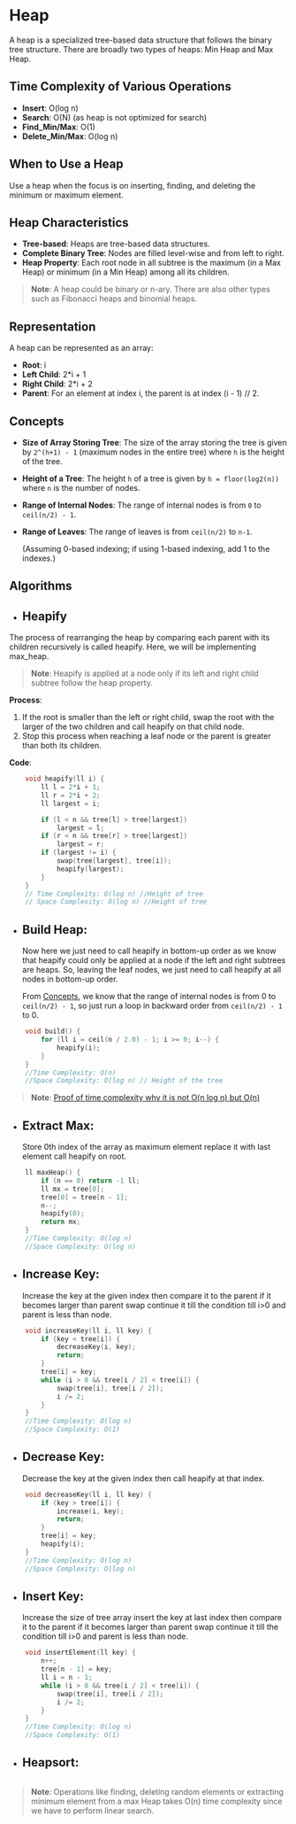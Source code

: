# Heap

A heap is a specialized tree-based data structure that follows the binary tree structure. There are broadly two types of heaps: Min Heap and Max Heap.

## Time Complexity of Various Operations

- **Insert**: O(log n)
- **Search**: O(N) (as heap is not optimized for search)
- **Find_Min/Max**: O(1)
- **Delete_Min/Max**: O(log n)

## When to Use a Heap

Use a heap when the focus is on inserting, finding, and deleting the minimum or maximum element.

## Heap Characteristics

- **Tree-based**: Heaps are tree-based data structures.
- **Complete Binary Tree**: Nodes are filled level-wise and from left to right.
- **Heap Property**: Each root node in all subtree is the maximum (in a Max Heap) or minimum (in a Min Heap) among all its children.

> **Note**: A heap could be binary or n-ary. There are also other types such as Fibonacci heaps and binomial heaps.

## Representation

A heap can be represented as an array:

- **Root**: i
- **Left Child**: 2\*i + 1
- **Right Child**: 2\*i + 2
- **Parent**: For an element at index i, the parent is at index (i - 1) // 2.

## Concepts

- **Size of Array Storing Tree**: The size of the array storing the tree is given by `2^(h+1) - 1` (maximum nodes in the entire tree) where `h` is the height of the tree.
- **Height of a Tree**: The height `h` of a tree is given by `h = floor(log2(n))` where `n` is the number of nodes.
- **Range of Internal Nodes**: The range of internal nodes is from `0` to `ceil(n/2) - 1`.
- **Range of Leaves**: The range of leaves is from `ceil(n/2)` to `n-1`.

  (Assuming 0-based indexing; if using 1-based indexing, add 1 to the indexes.)

## Algorithms

- ## **Heapify**

The process of rearranging the heap by comparing each parent with its children recursively is called heapify. Here, we will be implementing max_heap.

> **Note**: Heapify is applied at a node only if its left and right child subtree follow the heap property.

**Process**:

1. If the root is smaller than the left or right child, swap the root with the larger of the two children and call heapify on that child node.
2. Stop this process when reaching a leaf node or the parent is greater than both its children.

**Code**:

```cpp
    void heapify(ll i) {
        ll l = 2*i + 1;
        ll r = 2*i + 2;
        ll largest = i;

        if (l < n && tree[l] > tree[largest])
            largest = l;
        if (r < n && tree[r] > tree[largest])
            largest = r;
        if (largest != i) {
            swap(tree[largest], tree[i]);
            heapify(largest);
        }
    }
    // Time Complexity: O(log n) //Height of tree
    // Space Complexity: O(log n) //Height of tree
```

- ## **Build Heap**:

  Now here we just need to call heapify in bottom-up order as we know that heapify could only be applied at a node if the left and right subtrees are heaps. So, leaving the leaf nodes, we just need to call heapify at all nodes in bottom-up order.

  From [Concepts](#concepts), we know that the range of internal nodes is from 0 to `ceil(n/2) - 1`, so just run a loop in backward order from `ceil(n/2) - 1` to 0.

```cpp
    void build() {
        for (ll i = ceil(n / 2.0) - 1; i >= 0; i--) {
            heapify(i);
        }
    }
    //Time Complexity: O(n)
    //Space Complexity: O(log n) // Height of the tree
```

> **Note**: [Proof of time complexity why it is not O(n log n) but O(n)](https://www.geeksforgeeks.org/time-complexity-of-building-a-heap/)

- ## **Extract Max**:

  Store 0th index of the array as maximum element replace it with last element call heapify on root.

```cpp
    ll maxHeap() {
        if (n == 0) return -1 ll;
        ll mx = tree[0];
        tree[0] = tree[n - 1];
        n--;
        heapify(0);
        return mx;
    }
    //Time Complexity: O(log n)
    //Space Complexity: O(log n)
```

- ## **Increase Key**:

  Increase the key at the given index then compare it to the parent if it becomes larger than parent swap continue it till the condition till i>0 and parent is less than node.

```cpp
    void increaseKey(ll i, ll key) {
        if (key < tree[i]) {
            decreaseKey(i, key);
            return;
        }
        tree[i] = key;
        while (i > 0 && tree[i / 2] < tree[i]) {
            swap(tree[i], tree[i / 2]);
            i /= 2;
        }
    }
    //Time Complexity: O(log n)
    //Space Complexity: O(1)
```

- ## **Decrease Key**:

  Decrease the key at the given index then call heapify at that index.

```cpp
    void decreaseKey(ll i, ll key) {
        if (key > tree[i]) {
            increase(i, key);
            return;
        }
        tree[i] = key;
        heapify(i);
    }
    //Time Complexity: O(log n)
    //Space Complexity: O(log n)
```

- ## **Insert Key**:
  Increase the size of tree array insert the key at last index then compare it to the parent if it becomes larger than parent swap continue it till the condition till i>0 and parent is less than node.

```cpp
    void insertElement(ll key) {
        n++;
        tree[n - 1] = key;
        ll i = n - 1;
        while (i > 0 && tree[i / 2] < tree[i]) {
            swap(tree[i], tree[i / 2]);
            i /= 2;
        }
    }
    //Time Complexity: O(log n)
    //Space Complexity: O(1)
```

- ## **Heapsort**:

```

```

> **Note**: Operations like finding, deleting random elements or extracting minimum element from a max Heap takes O(n) time complexity since we have to perform linear search.
